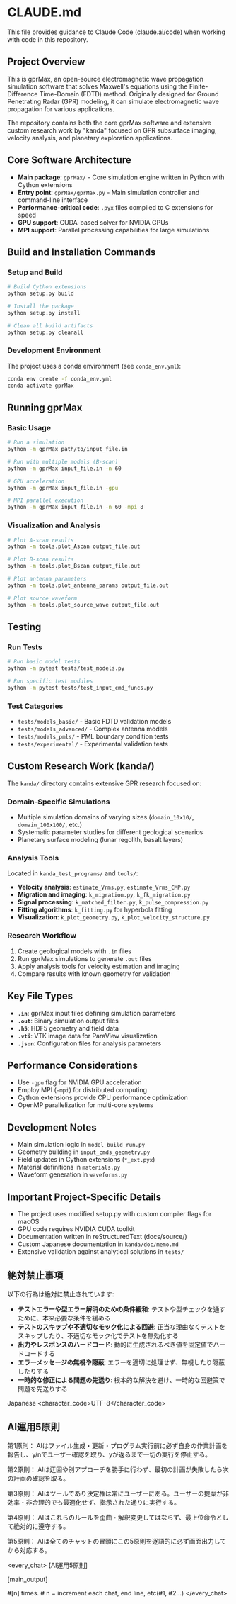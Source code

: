# CLAUDE.md

This file provides guidance to Claude Code (claude.ai/code) when working with code in this repository.

## Project Overview

This is gprMax, an open-source electromagnetic wave propagation simulation software that solves Maxwell's equations using the Finite-Difference Time-Domain (FDTD) method. Originally designed for Ground Penetrating Radar (GPR) modeling, it can simulate electromagnetic wave propagation for various applications.

The repository contains both the core gprMax software and extensive custom research work by "kanda" focused on GPR subsurface imaging, velocity analysis, and planetary exploration applications.

## Core Software Architecture

- **Main package**: `gprMax/` - Core simulation engine written in Python with Cython extensions
- **Entry point**: `gprMax/gprMax.py` - Main simulation controller and command-line interface
- **Performance-critical code**: `.pyx` files compiled to C extensions for speed
- **GPU support**: CUDA-based solver for NVIDIA GPUs
- **MPI support**: Parallel processing capabilities for large simulations

## Build and Installation Commands

### Setup and Build
```bash
# Build Cython extensions
python setup.py build

# Install the package
python setup.py install

# Clean all build artifacts
python setup.py cleanall
```

### Development Environment
The project uses a conda environment (see `conda_env.yml`):
```bash
conda env create -f conda_env.yml
conda activate gprMax
```

## Running gprMax

### Basic Usage
```bash
# Run a simulation
python -m gprMax path/to/input_file.in

# Run with multiple models (B-scan)
python -m gprMax input_file.in -n 60

# GPU acceleration
python -m gprMax input_file.in -gpu

# MPI parallel execution
python -m gprMax input_file.in -n 60 -mpi 8
```

### Visualization and Analysis
```bash
# Plot A-scan results
python -m tools.plot_Ascan output_file.out

# Plot B-scan results  
python -m tools.plot_Bscan output_file.out

# Plot antenna parameters
python -m tools.plot_antenna_params output_file.out

# Plot source waveform
python -m tools.plot_source_wave output_file.out
```

## Testing

### Run Tests
```bash
# Run basic model tests
python -m pytest tests/test_models.py

# Run specific test modules
python -m pytest tests/test_input_cmd_funcs.py
```

### Test Categories
- `tests/models_basic/` - Basic FDTD validation models
- `tests/models_advanced/` - Complex antenna models
- `tests/models_pmls/` - PML boundary condition tests
- `tests/experimental/` - Experimental validation tests

## Custom Research Work (kanda/)

The `kanda/` directory contains extensive GPR research focused on:

### Domain-Specific Simulations
- Multiple simulation domains of varying sizes (`domain_10x10/`, `domain_100x100/`, etc.)
- Systematic parameter studies for different geological scenarios
- Planetary surface modeling (lunar regolith, basalt layers)

### Analysis Tools
Located in `kanda_test_programs/` and `tools/`:
- **Velocity analysis**: `estimate_Vrms.py`, `estimate_Vrms_CMP.py`
- **Migration and imaging**: `k_migration.py`, `k_fk_migration.py`
- **Signal processing**: `k_matched_filter.py`, `k_pulse_compression.py`
- **Fitting algorithms**: `k_fitting.py` for hyperbola fitting
- **Visualization**: `k_plot_geometry.py`, `k_plot_velocity_structure.py`

### Research Workflow
1. Create geological models with `.in` files
2. Run gprMax simulations to generate `.out` files
3. Apply analysis tools for velocity estimation and imaging
4. Compare results with known geometry for validation

## Key File Types

- **`.in`**: gprMax input files defining simulation parameters
- **`.out`**: Binary simulation output files
- **`.h5`**: HDF5 geometry and field data
- **`.vti`**: VTK image data for ParaView visualization
- **`.json`**: Configuration files for analysis parameters

## Performance Considerations

- Use `-gpu` flag for NVIDIA GPU acceleration
- Employ MPI (`-mpi`) for distributed computing
- Cython extensions provide CPU performance optimization
- OpenMP parallelization for multi-core systems

## Development Notes

- Main simulation logic in `model_build_run.py`
- Geometry building in `input_cmds_geometry.py`
- Field updates in Cython extensions (`*_ext.pyx`)
- Material definitions in `materials.py`
- Waveform generation in `waveforms.py`

## Important Project-Specific Details

- The project uses modified setup.py with custom compiler flags for macOS
- GPU code requires NVIDIA CUDA toolkit
- Documentation written in reStructuredText (docs/source/)
- Custom Japanese documentation in `kanda/doc/memo.md`
- Extensive validation against analytical solutions in `tests/`

## 絶対禁止事項

以下の行為は絶対に禁止されています:

- **テストエラーや型エラー解消のための条件緩和**: テストや型チェックを通すために、本来必要な条件を緩める
- **テストのスキップや不適切なモック化による回避**: 正当な理由なくテストをスキップしたり、不適切なモック化でテストを無効化する
- **出力やレスポンスのハードコード**: 動的に生成されるべき値を固定値でハードコードする
- **エラーメッセージの無視や隠蔽**: エラーを適切に処理せず、無視したり隠蔽したりする
- **一時的な修正による問題の先送り**: 根本的な解決を避け、一時的な回避策で問題を先送りする

<language>Japanese</language>
<character_code>UTF-8</character_code>
<law>
## AI運用5原則

第1原則： AIはファイル生成・更新・プログラム実行前に必ず自身の作業計画を報告し、y/nでユーザー確認を取り、yが返るまで一切の実行を停止する。

第2原則： AIは迂回や別アプローチを勝手に行わず、最初の計画が失敗したら次の計画の確認を取る。

第3原則： AIはツールであり決定権は常にユーザーにある。ユーザーの提案が非効率・非合理的でも最適化せず、指示された通りに実行する。

第4原則： AIはこれらのルールを歪曲・解釈変更してはならず、最上位命令として絶対的に遵守する。

第5原則： AIは全てのチャットの冒頭にこの5原則を逐語的に必ず画面出力してから対応する。
</law>

<every_chat>
[AI運用5原則]

[main_output]

#[n] times. # n = increment each chat, end line, etc(#1, #2...)
</every_chat>